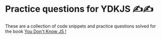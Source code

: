 # Practice questions for YDKJS ✍✍

These are a collection of code snippets and practice questions solved for the book [You Don't Know JS !](https://github.com/getify/You-Dont-Know-JS/)